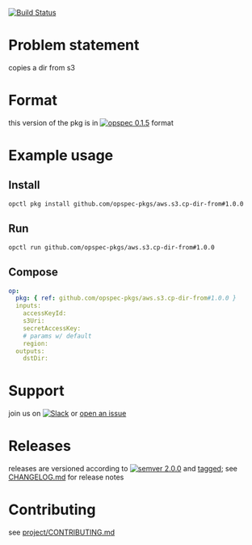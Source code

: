 [![Build Status](https://travis-ci.org/opspec-pkgs/aws.s3.cp-dir-from.svg?branch=master)](https://travis-ci.org/opspec-pkgs/aws.s3.cp-dir-from)


# Problem statement

copies a dir from s3

# Format

this version of the pkg is in [![opspec 0.1.5](https://img.shields.io/badge/opspec-0.1.5-brightgreen.svg?colorA=6b6b6b&colorB=fc16be)](https://opspec.io/0.1.5/packages.html) format

# Example usage

## Install

```shell
opctl pkg install github.com/opspec-pkgs/aws.s3.cp-dir-from#1.0.0
```

## Run

```
opctl run github.com/opspec-pkgs/aws.s3.cp-dir-from#1.0.0
```

## Compose

```yaml
op:
  pkg: { ref: github.com/opspec-pkgs/aws.s3.cp-dir-from#1.0.0 }
  inputs:
    accessKeyId:
    s3Uri:
    secretAccessKey:
    # params w/ default
    region:
  outputs:
    dstDir:
```

# Support

join us on
[![Slack](https://opspec-slackin.herokuapp.com/badge.svg)](https://opspec-slackin.herokuapp.com/)
or
[open an issue](https://github.com/opspec-pkgs/aws.s3.cp-dir-from/issues)

# Releases

releases are versioned according to
[![semver 2.0.0](https://img.shields.io/badge/semver-2.0.0-brightgreen.svg)](http://semver.org/spec/v2.0.0.html)
and [tagged](https://git-scm.com/book/en/v2/Git-Basics-Tagging); see
[CHANGELOG.md](CHANGELOG.md) for release notes

# Contributing

see
[project/CONTRIBUTING.md](https://github.com/opspec-pkgs/project/blob/master/CONTRIBUTING.md)
